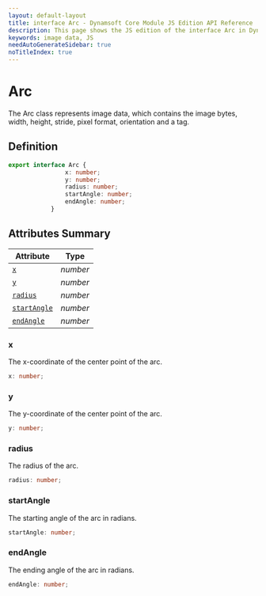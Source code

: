 ```yaml
---
layout: default-layout
title: interface Arc - Dynamsoft Core Module JS Edition API Reference
description: This page shows the JS edition of the interface Arc in Dynamsoft Core Module.
keywords: image data, JS
needAutoGenerateSidebar: true
noTitleIndex: true
---
```


# Arc

The Arc class represents image data, which contains the image bytes, width, height, stride, pixel format, orientation and a tag.

## Definition

```ts
export interface Arc {
                x: number;
                y: number;
                radius: number;
                startAngle: number;
                endAngle: number;
            } 
```

## Attributes Summary

| Attribute            | Type |
|----------------------|-------------|
| [`x`](#x) | *number* |
| [`y`](#y) | *number* |
| [`radius`](#radius) | *number* |
| [`startAngle`](#startAngle) | *number* |
| [`endAngle`](#endAngle) | *number* |

### x

The x-coordinate of the center point of the arc.

```ts
x: number;
```

### y

The y-coordinate of the center point of the arc.

```ts
y: number;
```

### radius

The radius of the arc.

```ts
radius: number;
```

### startAngle

The starting angle of the arc in radians.

```ts
startAngle: number;
```

### endAngle

The ending angle of the arc in radians.

```ts
endAngle: number;
```
